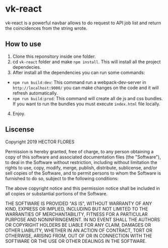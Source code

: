 # vk-react

vk-react is a powerful navbar allows to do request to API job list and return the coincidences from the string wrote.

## How to use

1. Clone this reponsitory inside one folder.
2. cd `vk-react` folder and make `npm install`. This will install all the project dependecies.
3. After install all the dependencies you can run some commands:
  - `npm run build:dev`: This command run a webpack-dev-server in `http://localhost:9000/` you can make changes on the code and it will refresh automatically.
  - `npm run build:prod`: This command will create all de js and css bundles. If you want to run the bundles you must execute `index.html` file locally.
4. Enjoy.

## Liscense 

Copyright 2019 HECTOR FLORES

Permission is hereby granted, free of charge, to any person obtaining a copy of this software and associated documentation files (the "Software"), to deal in the Software without restriction, including without limitation the rights to use, copy, modify, merge, publish, distribute, sublicense, and/or sell copies of the Software, and to permit persons to whom the Software is furnished to do so, subject to the following conditions:

The above copyright notice and this permission notice shall be included in all copies or substantial portions of the Software.

THE SOFTWARE IS PROVIDED "AS IS", WITHOUT WARRANTY OF ANY KIND, EXPRESS OR IMPLIED, INCLUDING BUT NOT LIMITED TO THE WARRANTIES OF MERCHANTABILITY, FITNESS FOR A PARTICULAR PURPOSE AND NONINFRINGEMENT. IN NO EVENT SHALL THE AUTHORS OR COPYRIGHT HOLDERS BE LIABLE FOR ANY CLAIM, DAMAGES OR OTHER LIABILITY, WHETHER IN AN ACTION OF CONTRACT, TORT OR OTHERWISE, ARISING FROM, OUT OF OR IN CONNECTION WITH THE SOFTWARE OR THE USE OR OTHER DEALINGS IN THE SOFTWARE.